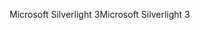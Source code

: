 <span data-ttu-id="6e63b-101">Microsoft Silverlight 3</span><span class="sxs-lookup"><span data-stu-id="6e63b-101">Microsoft Silverlight 3</span></span>